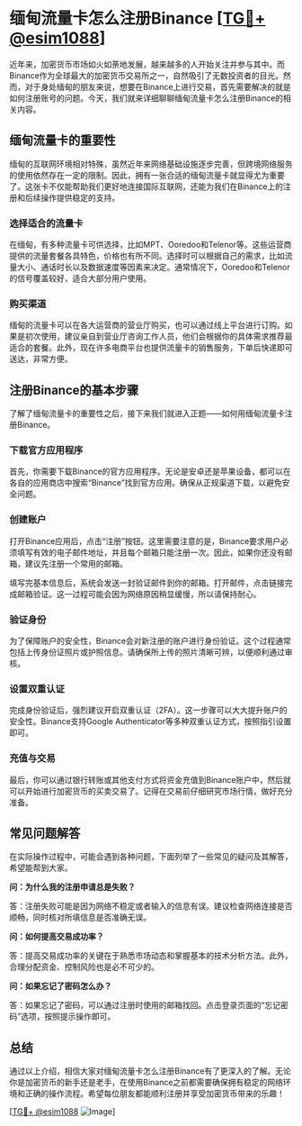 # 缅甸流量卡怎么注册Binance [[TG💪+ @esim1088](https://t.me/s/esim1088)]

近年来，加密货币市场如火如荼地发展，越来越多的人开始关注并参与其中。而Binance作为全球最大的加密货币交易所之一，自然吸引了无数投资者的目光。然而，对于身处缅甸的朋友来说，想要在Binance上进行交易，首先需要解决的就是如何注册账号的问题。今天，我们就来详细聊聊缅甸流量卡怎么注册Binance的相关内容。

## 缅甸流量卡的重要性

缅甸的互联网环境相对特殊，虽然近年来网络基础设施逐步完善，但跨境网络服务的使用依然存在一定的限制。因此，拥有一张合适的缅甸流量卡就显得尤为重要了。这张卡不仅能帮助我们更好地连接国际互联网，还能为我们在Binance上的注册和后续操作提供稳定的支持。

### 选择适合的流量卡

在缅甸，有多种流量卡可供选择，比如MPT、Ooredoo和Telenor等。这些运营商提供的流量套餐各具特色，价格也有所不同。选择时可以根据自己的需求，比如流量大小、通话时长以及数据速度等因素来决定。通常情况下，Ooredoo和Telenor的信号覆盖较好，适合大部分用户使用。

### 购买渠道

缅甸的流量卡可以在各大运营商的营业厅购买，也可以通过线上平台进行订购。如果是初次使用，建议亲自到营业厅咨询工作人员，他们会根据你的具体需求推荐最适合的套餐。此外，现在许多电商平台也提供流量卡的销售服务，下单后快递即可送达，非常方便。

## 注册Binance的基本步骤

了解了缅甸流量卡的重要性之后，接下来我们就进入正题——如何用缅甸流量卡注册Binance。

### 下载官方应用程序

首先，你需要下载Binance的官方应用程序。无论是安卓还是苹果设备，都可以在各自的应用商店中搜索“Binance”找到官方应用。确保从正规渠道下载，以避免安全问题。

### 创建账户

打开Binance应用后，点击“注册”按钮。这里需要注意的是，Binance要求用户必须填写有效的电子邮件地址，并且每个邮箱只能注册一次。因此，如果你还没有邮箱，建议先注册一个常用的邮箱。

填写完基本信息后，系统会发送一封验证邮件到你的邮箱。打开邮件，点击链接完成邮箱验证。这一过程可能会因为网络原因稍显缓慢，所以请保持耐心。

### 验证身份

为了保障账户的安全性，Binance会对新注册的账户进行身份验证。这个过程通常包括上传身份证照片或护照信息。请确保所上传的照片清晰可辨，以便顺利通过审核。

### 设置双重认证

完成身份验证后，强烈建议开启双重认证（2FA）。这一步骤可以大大提升账户的安全性。Binance支持Google Authenticator等多种双重认证方式，按照指引设置即可。

### 充值与交易

最后，你可以通过银行转账或其他支付方式将资金充值到Binance账户中，然后就可以开始进行加密货币的买卖交易了。记得在交易前仔细研究市场行情，做好充分准备。

## 常见问题解答

在实际操作过程中，可能会遇到各种问题，下面列举了一些常见的疑问及其解答，希望能帮到大家。

**问：为什么我的注册申请总是失败？**

答：注册失败可能是因为网络不稳定或者输入的信息有误。建议检查网络连接是否顺畅，同时核对所填信息是否准确无误。

**问：如何提高交易成功率？**

答：提高交易成功率的关键在于熟悉市场动态和掌握基本的技术分析方法。此外，合理分配资金、控制风险也是必不可少的。

**问：如果忘记了密码怎么办？**

答：如果忘记了密码，可以通过注册时使用的邮箱找回。点击登录页面的“忘记密码”选项，按照提示操作即可。

## 总结

通过以上介绍，相信大家对缅甸流量卡怎么注册Binance有了更深入的了解。无论你是加密货币的新手还是老手，在使用Binance之前都需要确保拥有稳定的网络环境和正确的操作流程。希望每位朋友都能顺利注册并享受加密货币带来的乐趣！

[[TG💪+ @esim1088](https://t.me/s/esim1088) ![Image](https://i.postimg.cc/4NQfJmqS/Snipaste-2025-05-13-00-14-12.png)]